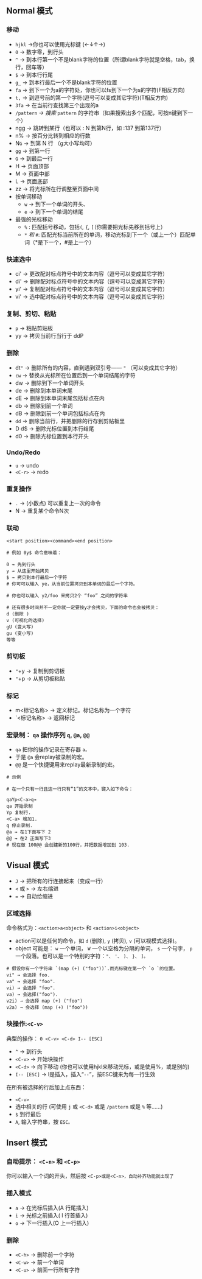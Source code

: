 ## Normal 模式

### 移动

- `hjkl`  →你也可以使用光标键 (←↓↑→)
- `0` → 数字零，到行头
- `^` → 到本行第一个不是blank字符的位置（所谓blank字符就是空格，tab，换行，回车等）
- `$` → 到本行行尾
- `g_` → 到本行最后一个不是blank字符的位置
- `fa` → 到下一个为a的字符处，你也可以fs到下一个为s的字符(F相反方向)
- `t,` → 到逗号前的第一个字符(逗号可以变成其它字符)(T相反方向)
- `3fa` → 在当前行查找第三个出现的a
- `/pattern` *→ 搜索* `pattern` 的字符串（如果搜索出多个匹配，可按n键到下一个）
- ngg →  跳转到某行（也可以 : N 到第N行，如 :137 到第137行）
- n% → 按百分比转到相应的行数 
- N`G` → 到第 N 行 （g大小写均可）
- `gg` → 到第一行
- `G` → 到最后一行
- H  → 页面顶部 
- M  → 页面中部 
- L  → 页面底部
- zz → 将光标所在行调整至页面中间
- 按单词移动
  - `w` → 到下一个单词的开头、
  - `e` → 到下一个单词的结尾
- 最强的光标移动
  - `%` : 匹配括号移动，包括`(`*,* `{`*,* `[`（你需要把光标先移到括号上）
  - `*` *和* `#`:  匹配光标当前所在的单词，移动光标到下一个（或上一个）匹配单词（\*是下一个，#是上一个）

### 快速选中

- ci'  → 更改配对标点符号中的文本内容（逗号可以变成其它字符）
- di' → 删除配对标点符号中的文本内容（逗号可以变成其它字符）
- yi' → 复制配对标点符号中的文本内容（逗号可以变成其它字符）
- vi' → 选中配对标点符号中的文本内容（逗号可以变成其它字符）

### 复制、剪切、粘贴

- `p` → 粘贴剪贴板
- yy → 拷贝当前行当行于 ddP

### 删除

- dt`"` → 删除所有的内容，直到遇到双引号—— `"` （可以变成其它字符）
- `cw` → 替换从光标所在位置后到一个单词结尾的字符
- dw → 删除到下一个单词开头
- de → 删除到本单词末尾
- dE → 删除到本单词末尾包括标点在内
- db → 删除到前一个单词
- dB → 删除到前一个单词包括标点在内
- `dd`  → 删除当前行，并把删除的行存到剪贴板里
- D d$ → 删除光标位置到本行结尾
- d0 → 删除光标位置到本行开头

### Undo/Redo

- `u` → undo
- `<C-r>` → redo

### 重复操作

- `.` → (小数点) 可以重复上一次的命令
- N<command> → 重复某个命令N次


### 联动

`<start position><command><end position>`

```shell
# 例如 0y$ 命令意味着：

0 → 先到行头
y → 从这里开始拷贝
$ → 拷贝到本行最后一个字符
# 你可可以输入 ye，从当前位置拷贝到本单词的最后一个字符。

# 你也可以输入 y2/foo 来拷贝2个 “foo” 之间的字符串

# 还有很多时间并不一定你就一定要按y才会拷贝，下面的命令也会被拷贝：
d (删除 )
v (可视化的选择)
gU (变大写)
gu (变小写)
等等
```

### 剪切板

- `"`+y → 复制到剪切板
- `"`+p → 从剪切板粘贴

### 标记

- m<标记名称> → 定义标记。标记名称为一个字符
- `<标记名称>  → 返回标记

### 宏录制： `qa` 操作序列 `q`, `@a`, `@@`

- `qa` 把你的操作记录在寄存器 `a。`
- 于是 `@a` 会replay被录制的宏。
- `@@` 是一个快捷键用来replay最新录制的宏。

```shell
# 示例

# 在一个只有一行且这一行只有“1”的文本中，键入如下命令：

qaYp<C-a>q→
qa 开始录制
Yp 复制行.
<C-a> 增加1.
q 停止录制.
@a → 在1下面写下 2
@@ → 在2 正面写下3
# 现在做 100@@ 会创建新的100行，并把数据增加到 103.
```

## Visual 模式

- `J` → 把所有的行连接起来（变成一行）
- `<` 或 `>` → 左右缩进
- `=` → 自动给缩进 

### 区域选择

命令格式为：`<action>a<object>` 和 `<action>i<object>`

- action可以是任何的命令，如 `d` (删除), `y` (拷贝), `v` (可以视模式选择)。
- object 可能是： `w` 一个单词， `W` 一个以空格为分隔的单词， `s` 一个句字， `p` 一个段落。也可以是一个特别的字符：`"、` `'、` `)、` `}、` `]。`

```shell
# 假设你有一个字符串 `(map (+) ("foo"))`.而光标键在第一个 `o `的位置。
vi" → 会选择 foo.
va" → 会选择 "foo".
vi) → 会选择 "foo".
va) → 会选择("foo").
v2i) → 会选择 map (+) ("foo")
v2a) → 会选择 (map (+) ("foo"))
```

### 块操作:`<C-v>`

典型的操作： `0 <C-v> <C-d> I-- [ESC]`

- `^` → 到行头
- `<C-v>` → 开始块操作
- `<C-d>` → 向下移动 (你也可以使用hjkl来移动光标，或是使用%，或是别的)
- `I-- [ESC]` → I是插入，插入“`--`”，按ESC键来为每一行生效

在所有被选择的行后加上点东西：

- `<C-v>`
- 选中相关的行 (可使用 `j` 或 `<C-d>` 或是 `/pattern` 或是 `%` 等……)
- `$` 到行最后
- `A`, 输入字符串，按 `ESC。`

## Insert 模式

### 自动提示： `<C-n>` 和 `<C-p>`

你可以输入一个词的开头，然后按 `<C-p>或是<C-n>，自动补齐功能就出现了`

### 插入模式

- `a` → 在光标后插入(A 行尾插入)
- `i`  →  光标之前插入( I 行首插入)
- `o` → 下一行插入(O 上一行插入)

### 删除

- `<C-h>` →  删除前一个字符
- `<C-w>` →  前一个单词
- `<C-u>` →  前面一行所有字符

 
